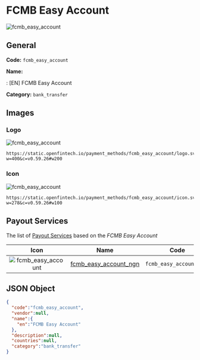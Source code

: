 
# FCMB Easy Account 
![fcmb_easy_account](https://static.openfintech.io/payment_methods/fcmb_easy_account/logo.svg?w=400&c=v0.59.26#w200)  

## General 
**Code:** `fcmb_easy_account` 
 
**Name:** 
 
:	[EN] FCMB Easy Account 
 
**Category:** `bank_transfer` 
 

## Images 

### Logo 
![fcmb_easy_account](https://static.openfintech.io/payment_methods/fcmb_easy_account/logo.svg?w=400&c=v0.59.26#w200)  

```
https://static.openfintech.io/payment_methods/fcmb_easy_account/logo.svg?w=400&c=v0.59.26#w200
```  

### Icon 
![fcmb_easy_account](https://static.openfintech.io/payment_methods/fcmb_easy_account/icon.svg?w=278&c=v0.59.26#w100)  

```
https://static.openfintech.io/payment_methods/fcmb_easy_account/icon.svg?w=278&c=v0.59.26#w100
```  

## Payout Services 
 
The list of [Payout Services](/payout-services/) based on the _FCMB Easy Account_ 

|Icon|Name|Code| 
|:---:|:---:|:---:| 
|![fcmb_easy_account](https://static.openfintech.io/payout_methods/fcmb_easy_account/icon.svg?w=278&c=v0.59.26#w40) |[fcmb_easy_account_ngn](/payout-services/fcmb_easy_account_ngn/)|`fcmb_easy_account_ngn`| 
 

## JSON Object 

```json
{
  "code":"fcmb_easy_account",
  "vendor":null,
  "name":{
    "en":"FCMB Easy Account"
  },
  "description":null,
  "countries":null,
  "category":"bank_transfer"
}
```  
